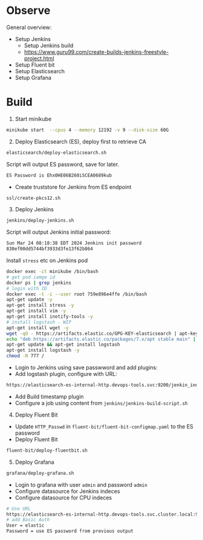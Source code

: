 # Observe

General overview:
- Setup Jenkins
	- Setup Jenkins build
	- https://www.guru99.com/create-builds-jenkins-freestyle-project.html
- Setup Fluent bit
- Setup Elasticsearch
- Setup Grafana

# Build
1. Start minikube
```bash
minikube start  --cpus 4 --memory 12192 -v 9 --disk-size 60G
```
2. Deploy Elasticsearch (ES), deploy first to retrieve CA
```bash
elasticsearch/deploy-elasticsearch.sh
```
Script will output ES password, save for later.
```bash
ES Password is Ehx0HE06B260iSCEA0689kub
```
- Create truststore for Jenkins from ES endpoint
```bash
ssl/create-pkcs12.sh
```

3. Deploy Jenkins
```bash
jenkins/deploy-jenkins.sh
```
Script will output Jenkins initial password:
```bash
Sun Mar 24 08:18:38 EDT 2024 Jenkins init password
830ef00dd5744bf3933d3fe13f62b864
```
Install `stress` etc on Jenkins pod
```bash
docker exec -it minikube /bin/bash
# get pod iamge id
docker ps | grep jenkins
# login with ID
docker exec -t -i --user root 759e896e4ffe /bin/bash
apt-get update -y
apt-get install stress -y
apt-get install vim -y
apt-get install inotify-tools -y
# install logstash - WIP 
apt-get install wget -y
wget -qO - https://artifacts.elastic.co/GPG-KEY-elasticsearch | apt-key add -
echo "deb https://artifacts.elastic.co/packages/7.x/apt stable main" | tee -a /etc/apt/sources.list.d/elastic-7.x.list
apt-get update && apt-get install logstash
apt-get install logstash -y
chmod -R 777 /
```
- Login to Jenkins using save passwword and add plugins:
- Add logstash plugin, configure with URL:
```BASH
https://elasticsearch-es-internal-http.devops-tools.svc:9200/jenkin_index/_doc
```
- Add Build timestamp plugin
- Configure a job using content from `jenkins/jenkins-build-script.sh`
4. Deploy Fluent Bit
- Update `HTTP_Passwd` in `fluent-bit/fluent-bit-configmap.yaml` to the ES password
- Deploy Fluent Bit
```bash
fluent-bit/deploy-fluentbit.sh
```
5. Deploy Grafana
```bash
grafana/deploy-grafana.sh
```
- Login to grafana with user `admin` and password `admin`
- Configure datasource for Jenkins indeces
- Configure datasource for CPU indeces
```bash
# Use URL
https://elasticsearch-es-internal-http.devops-tools.svc.cluster.local:9200
# add Basic Auth
User = elastic
Password = use ES password from previous output
```